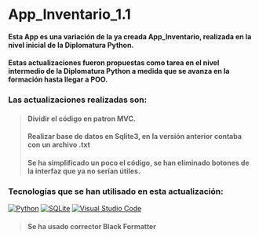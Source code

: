 # App_Inventario_1.1

#### Esta App es una variación de la ya creada App_Inventario, realizada en la nivel inicial de la Diplomatura Python.
#### Estas actualizaciones fueron propuestas como tarea en el nivel intermedio de la Diplomatura Python a medida que se avanza en la formación hasta llegar a POO.
### Las actualizaciones realizadas son:
  > ####  Dividir el código en patron MVC.
  > ####  Realizar base de datos en Sqlite3, en la versión anterior contaba con un archivo .txt 
  > ####  Se ha simplificado un poco el código, se han eliminado botones de la interfaz que ya no serían útiles.

### Tecnologías que se han utilisado en esta actualización:

[![Python](https://img.shields.io/badge/Python-3.10.2+-yellow?style=for-the-badge&logo=python&logoColor=white&labelColor=101010)](https://python.org)
[![SQLite](https://img.shields.io/badge/sqlite-%2307405e.svg?style=for-the-badge&logo=sqlite&logoColor=white)](https://www.sqlite.org/)
[![Visual Studio Code](https://img.shields.io/badge/Visual%20Studio%20Code-0078d7.svg?style=for-the-badge&logo=visual-studio-code&logoColor=white)](https://code.visualstudio.com/)
  > #### Se ha usado corrector Black Formatter

